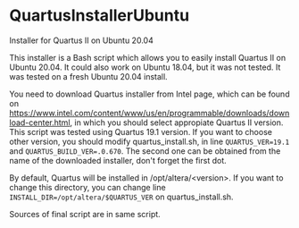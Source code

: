 # QuartusInstallerUbuntu
Installer for Quartus II on Ubuntu 20.04

This installer is a Bash script which allows you to easily install Quartus II on Ubuntu 20.04. It could also work on Ubuntu 18.04, but
it was not tested. It was tested on a fresh Ubuntu 20.04 install. 

You need to download Quartus installer from Intel page, which can be found on <https://www.intel.com/content/www/us/en/programmable/downloads/download-center.html>, in which
you should select appropiate Quartus II version. This script was tested using Quartus 19.1 version. If you want to choose other version, you should modify quartus_install.sh, 
in line `QUARTUS_VER=19.1` and `QUARTUS_BUILD_VER=.0.670`. The second one can be obtained from the name of the downloaded installer, don't forget the first dot. 

By default, Quartus will be installed in /opt/altera/\<version>. If you want to change this directory, you can change line `INSTALL_DIR=/opt/altera/$QUARTUS_VER` on quartus_install.sh.

Sources of final script are in same script.
